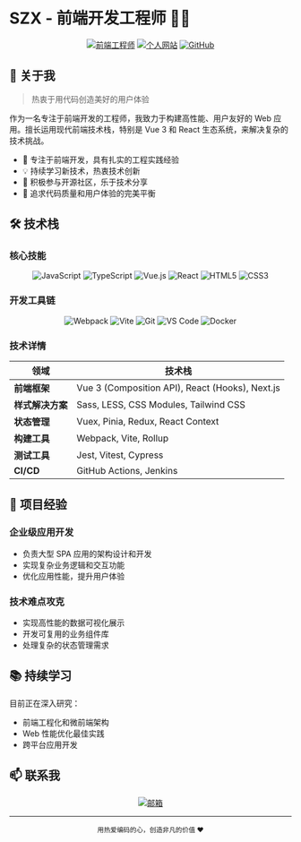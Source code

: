# SZX - 前端开发工程师 👨‍💻

<div align="center">
  
[![前端工程师](https://img.shields.io/badge/职业-前端工程师-blue?style=for-the-badge&logo=frontendmentor)](https://is-97.vercel.app/)
[![个人网站](https://img.shields.io/badge/主页-个人作品集-brightgreen?style=for-the-badge&logo=vercel)](https://is-97.vercel.app/)
[![GitHub](https://img.shields.io/badge/GitHub-个人主页-181717?style=for-the-badge&logo=github)](https://github.com/is-97/)

</div>

## 👋 关于我

> 热衷于用代码创造美好的用户体验

作为一名专注于前端开发的工程师，我致力于构建高性能、用户友好的 Web 应用。擅长运用现代前端技术栈，特别是 Vue 3 和 React 生态系统，来解决复杂的技术挑战。

- 🚀 专注于前端开发，具有扎实的工程实践经验
- 💡 持续学习新技术，热衷技术创新
- 🤝 积极参与开源社区，乐于技术分享
- 🎯 追求代码质量和用户体验的完美平衡

## 🛠️ 技术栈

### 核心技能

<div align="center">

![JavaScript](https://img.shields.io/badge/JavaScript-F7DF1E?style=flat-square&logo=javascript&logoColor=black)
![TypeScript](https://img.shields.io/badge/TypeScript-3178C6?style=flat-square&logo=typescript&logoColor=white)
![Vue.js](https://img.shields.io/badge/Vue.js-4FC08D?style=flat-square&logo=vue.js&logoColor=white)
![React](https://img.shields.io/badge/React-61DAFB?style=flat-square&logo=react&logoColor=black)
![HTML5](https://img.shields.io/badge/HTML5-E34F26?style=flat-square&logo=html5&logoColor=white)
![CSS3](https://img.shields.io/badge/CSS3-1572B6?style=flat-square&logo=css3&logoColor=white)

</div>

### 开发工具链

<div align="center">

![Webpack](https://img.shields.io/badge/Webpack-8DD6F9?style=flat-square&logo=webpack&logoColor=black)
![Vite](https://img.shields.io/badge/Vite-646CFF?style=flat-square&logo=vite&logoColor=white)
![Git](https://img.shields.io/badge/Git-F05032?style=flat-square&logo=git&logoColor=white)
![VS Code](https://img.shields.io/badge/VS%20Code-007ACC?style=flat-square&logo=visual-studio-code&logoColor=white)
![Docker](https://img.shields.io/badge/Docker-2496ED?style=flat-square&logo=docker&logoColor=white)

</div>

### 技术详情

| 领域 | 技术栈 |
|------|---------|
| **前端框架** | Vue 3 (Composition API), React (Hooks), Next.js |
| **样式解决方案** | Sass, LESS, CSS Modules, Tailwind CSS |
| **状态管理** | Vuex, Pinia, Redux, React Context |
| **构建工具** | Webpack, Vite, Rollup |
| **测试工具** | Jest, Vitest, Cypress |
| **CI/CD** | GitHub Actions, Jenkins |

## 💼 项目经验

### 企业级应用开发
- 负责大型 SPA 应用的架构设计和开发
- 实现复杂业务逻辑和交互功能
- 优化应用性能，提升用户体验

### 技术难点攻克
- 实现高性能的数据可视化展示
- 开发可复用的业务组件库
- 处理复杂的状态管理需求

## 📚 持续学习

目前正在深入研究：
- 前端工程化和微前端架构
- Web 性能优化最佳实践
- 跨平台应用开发

## 📫 联系我

<div align="center">

[![邮箱](https://img.shields.io/badge/📧_s_shizhenxing@163.com-D14836?style=flat-square&logo=gmail&logoColor=white)](mailto:s_shizhenxing@163.com)

</div>

---

<div align="center">
  <sub>用热爱编码的心，创造非凡的价值 ❤️</sub>
</div>
